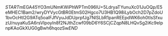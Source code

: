 $START$mEGA45YO3mUNmKWiPhWPTm096lU+5LdryaTYunuXc01JuOQp/E5eMHEC1Bam2/wryDYVycGtBR0EtmS02Hgco7U3HB1Q98iLybOch2D7pZdoU1bvOcHtl2G9ATq5oalFJfVyuJdDUprpfJg7NlSLbR1panREEpdWK6oh0tIsSfxuzU/nuyaKuSA6rsVIpoyIn8f2NJthZcwf09bD6Y6SCjCZqpN8LHQvSg2iKc9eIpnpKAoGkXUG0gBwh6hqozSw$END$